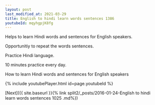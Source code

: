 ```yaml
---
layout: post
last_modified_at: 2021-03-29
title: English to hindi learn words sentences 1386 
youtubeId: mqyhgpjK8fg
---
```

 
 
Helps to learn Hindi words and sentences for English speakers.

Opportunitiy to repeat the words sentences. 

Practice Hindi language. 
 
10 minutes practice every day. 
 
How to learn Hindi words and sentences for English speakers 
 
{% include youtubePlayer.html id=page.youtubeId %}
 
 
[Next]({{ site.baseurl }}{% link  split2/_posts/2016-01-24-English to hindi learn words sentences 1025 .md%})
 
